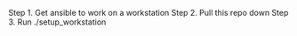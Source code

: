 Step 1. Get ansible to work on a workstation
Step 2. Pull this repo down
Step 3. Run ./setup_workstation
